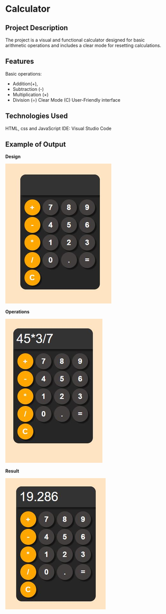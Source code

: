 # __Calculator__
## __Project Description__

The project is a visual and functional calculator designed for basic arithmetic operations and includes a clear mode for resetting calculations.

## __Features__
Basic operations:
- Addition(+),
- Subtraction (-)
- Multiplication (×)
- Division (÷)
Clear Mode (C)
User-Friendly interface

## __Technologies Used__
HTML, css and JavaScript
IDE: Visual Studio Code

## __Example of Output__

__Design__

![](https://github.com/farissikira/calculator/blob/9d5170c073b12610c9bcc02435d2d995a47b3121/calcpic1.JPG)

__Operations__

![](https://github.com/farissikira/calculator/blob/83f65f5b53e56b01647d2dc298077135fe525923/calcpic2.JPG)

__Result__

![](https://github.com/farissikira/calculator/blob/d37db4e81c1222103e45896bc5cf3d2423c96968/pic3calc.JPG)


